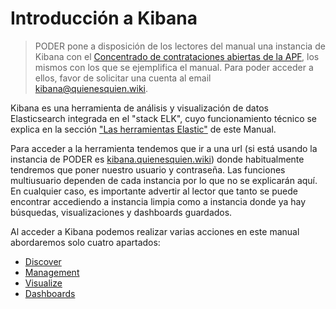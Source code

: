 # Introducción a Kibana

> PODER pone a disposición de los lectores del manual una instancia de Kibana con el [Concentrado de contrataciones abiertas de la APF](https://datos.gob.mx/busca/dataset/concentrado-de-contrataciones-abiertas-de-la-apf), los mismos con los que se ejemplifica el manual. Para poder acceder a ellos, favor de solicitar una cuenta al email [kibana@quienesquien.wiki](mailto:kibana@quienesquien.wiki).

Kibana es una herramienta de análisis y visualización de datos Elasticsearch integrada en el "stack ELK", cuyo funcionamiento técnico se explica en la sección ["Las herramientas Elastic"](../C2/Seccion1) de este Manual.

Para acceder a la herramienta tendemos que ir a una url (si está usando la instancia de PODER es [kibana.quienesquien.wiki](https://kibana.quienesquien.wiki/)) donde habitualmente tendremos que poner nuestro usuario y contraseña. Las funciones multiusuario dependen de cada instancia por lo que no se explicarán aquí. En cualquier caso, es importante advertir al lector que tanto se puede encontrar accediendo a instancia limpia como a instancia donde ya hay búsquedas, visualizaciones y dashboards guardados. 

Al acceder a Kibana podemos realizar varias acciones en este manual abordaremos solo cuatro apartados:

* [Discover](Seccion2)
* [Management](Seccion3)
* [Visualize](Seccion4)
* [Dashboards](Seccion5)
